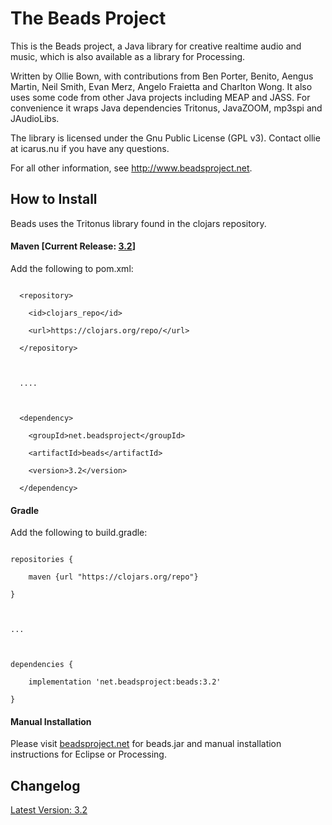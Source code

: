 
# The Beads Project



This is the Beads project, a Java library for creative realtime audio and music, which is also available as a library for Processing.

Written by Ollie Bown, with contributions from Ben Porter, Benito, Aengus Martin, Neil Smith, Evan Merz, Angelo Fraietta and Charlton Wong. It also uses some code from other Java projects including MEAP and JASS. For convenience it wraps Java dependencies Tritonus, JavaZOOM, mp3spi and JAudioLibs.

The library is licensed under the Gnu Public License (GPL v3). Contact ollie at icarus.nu if you have any questions.


For all other information, see http://www.beadsproject.net.



## How to Install



Beads uses the Tritonus library found in the clojars repository.<br>



#### Maven    \[Current Release: [3.2](https://search.maven.org/artifact/net.beadsproject/beads/3.2/jar)\]

Add the following to pom.xml:



```

  <repository>

    <id>clojars_repo</id>

    <url>https://clojars.org/repo/</url>

  </repository>

  

  ....

  

  <dependency>

    <groupId>net.beadsproject</groupId>

    <artifactId>beads</artifactId>

    <version>3.2</version>

  </dependency>

```



#### Gradle



Add the following to build.gradle:



```

repositories {

    maven {url "https://clojars.org/repo"}

}



...



dependencies {

    implementation 'net.beadsproject:beads:3.2'

}

```



#### Manual Installation

Please visit [beadsproject.net](http://www.beadsproject.net) for beads.jar and manual installation instructions for Eclipse or Processing.



## Changelog



[Latest Version: 3.2](https://github.com/orsjb/beads/blob/master/CHANGELOG.md)
